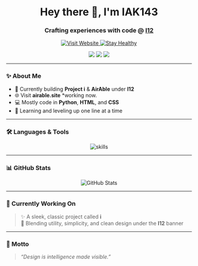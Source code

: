 <h1 align="center">Hey there 👋, I'm IAK143</h1>
<h3 align="center">Crafting experiences with code @ <a href="https://i12.netlify.app" target="_blank">I12</a></h3>

<p align="center">
  <a href="https://i12.netlify.app" target="_blank">
    <img src="https://img.shields.io/badge/🌐%20i12.netlify.app-Visit%20Now-00bfff?style=for-the-badge&logo=google-chrome&logoColor=white" alt="Visit Website" />
  </a>
  <a href="https://airable.site" target="_blank">
    <img src="https://img.shields.io/badge/🌐%20airable.site-Visit%20Now-00bfff?style=for-the-badge&logo=google-chrome&logoColor=white" alt="Stay Healthy" />
  </a>
</p>

<p align="center">
  <img src="https://img.shields.io/badge/Project-i & AirAble😮‍💨-blue?style=for-the-badge&logo=github" />
  <img src="https://img.shields.io/badge/Made%20by-I12-%2300bfff?style=for-the-badge" />
  <img src="https://img.shields.io/badge/Code Skills-Python%20%7C%20HTML%20%7C%20CSS%20%7C%20React%20%7C%20TS-informational?style=for-the-badge" />
</p>

---

### ✨ About Me
- 🔭 Currently building **Project i** & **AirAble** under **I12**
- 🌐 Visit **airable.site** *working now.
- 💻 Mostly code in **Python**, **HTML**, and **CSS**
- 🧠 Learning and leveling up one line at a time

---

### 🛠️ Languages & Tools

<p align="center">
  <img src="https://skillicons.dev/icons?i=python,html,css,js,github,vscode" alt="skills" />
</p>

---

### 📊 GitHub Stats

<p align="center">
  <img src="https://github-readme-stats.vercel.app/api?username=IAK143&show_icons=true&theme=react&hide_border=true" alt="GitHub Stats" />
  <br/>
</p>

---

### 🚀 Currently Working On
> ✨ A sleek, classic project called **i**  
> 🧩 Blending utility, simplicity, and clean design under the **I12** banner

---

### 💬 Motto
> *“Design is intelligence made visible.”*
